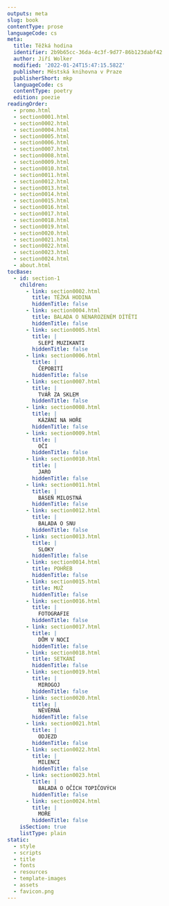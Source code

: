 ```yaml
---
outputs: meta
slug: book
contentType: prose
languageCode: cs
meta:
  title: Těžká hodina
  identifier: 2b9b65cc-36da-4c3f-9d77-86b123dabf42
  author: Jiří Wolker
  modified: '2022-01-24T15:47:15.582Z'
  publisher: Městská knihovna v Praze
  publisherShort: mkp
  languageCode: cs
  contentType: poetry
  edition: poezie
readingOrder:
  - promo.html
  - section0001.html
  - section0002.html
  - section0004.html
  - section0005.html
  - section0006.html
  - section0007.html
  - section0008.html
  - section0009.html
  - section0010.html
  - section0011.html
  - section0012.html
  - section0013.html
  - section0014.html
  - section0015.html
  - section0016.html
  - section0017.html
  - section0018.html
  - section0019.html
  - section0020.html
  - section0021.html
  - section0022.html
  - section0023.html
  - section0024.html
  - about.html
tocBase:
  - id: section-1
    children:
      - link: section0002.html
        title: TĚŽKÁ HODINA
        hiddenTitle: false
      - link: section0004.html
        title: BALADA O NENAROZENÉM DÍTĚTI
        hiddenTitle: false
      - link: section0005.html
        title: |
          SLEPÍ MUZIKANTI
        hiddenTitle: false
      - link: section0006.html
        title: |
          ČEPOBITÍ
        hiddenTitle: false
      - link: section0007.html
        title: |
          TVÁŘ ZA SKLEM
        hiddenTitle: false
      - link: section0008.html
        title: |
          KÁZÁNÍ NA HOŘE
        hiddenTitle: false
      - link: section0009.html
        title: |
          OČI
        hiddenTitle: false
      - link: section0010.html
        title: |
          JARO
        hiddenTitle: false
      - link: section0011.html
        title: |
          BÁSEŇ MILOSTNÁ
        hiddenTitle: false
      - link: section0012.html
        title: |
          BALADA O SNU
        hiddenTitle: false
      - link: section0013.html
        title: |
          SLOKY
        hiddenTitle: false
      - link: section0014.html
        title: POHŘEB
        hiddenTitle: false
      - link: section0015.html
        title: MUŽ
        hiddenTitle: false
      - link: section0016.html
        title: |
          FOTOGRAFIE
        hiddenTitle: false
      - link: section0017.html
        title: |
          DŮM V NOCI
        hiddenTitle: false
      - link: section0018.html
        title: SETKÁNÍ
        hiddenTitle: false
      - link: section0019.html
        title: |
          MIROGOJ
        hiddenTitle: false
      - link: section0020.html
        title: |
          NĚVĚRNÁ
        hiddenTitle: false
      - link: section0021.html
        title: |
          ODJEZD
        hiddenTitle: false
      - link: section0022.html
        title: |
          MILENCI
        hiddenTitle: false
      - link: section0023.html
        title: |
          BALADA O OČÍCH TOPIČOVÝCH
        hiddenTitle: false
      - link: section0024.html
        title: |
          MOŘE
        hiddenTitle: false
    isSection: true
    listType: plain
static:
  - style
  - scripts
  - title
  - fonts
  - resources
  - template-images
  - assets
  - favicon.png
---
```


